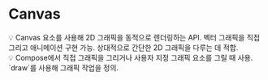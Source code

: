 # Canvas

<aside>
💡 Canvas 요소를 사용해 2D 그래픽을 동적으로 렌더링하는 API.
벡터 그래픽을 직접 그리고 애니메이션 구현 가능.
상대적으로 간단한 2D 그래픽을 다루는 데 적합.

</aside>

<aside>
💡 Compose에서 직접 그래픽을 그리거나 사용자 지정 그래픽 요소를 그릴 때 사용.
`draw`를 사용해 그래픽 작업을 정의.

</aside>